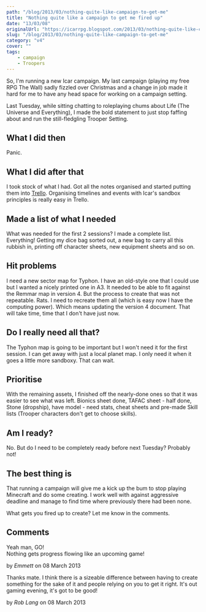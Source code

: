 ```yaml
---
path: "/blog/2013/03/nothing-quite-like-campaign-to-get-me"
title: "Nothing quite like a campaign to get me fired up"
date: "13/03/08"
originalUrl: "https://icarrpg.blogspot.com/2013/03/nothing-quite-like-campaign-to-get-me.html"
slug: "/blog/2013/03/nothing-quite-like-campaign-to-get-me"
category: "v4"
cover: ""
tags:
    - campaign
    - Troopers
---
```

So, I'm running a new Icar campaign. My last campaign (playing my free RPG The Wall) sadly fizzled over Christmas and a change in job made it hard for me to have any head space for working on a campaign setting.  

Last Tuesday, while sitting chatting to roleplaying chums about Life (The Universe and Everything), I made the bold statement to just stop faffing about and run the still-fledgling Trooper Setting.  

## What I did then

Panic.  

## What I did after that

I took stock of what I had. Got all the notes organised and started putting them into [Trello](http://www.trello.com). Organising timelines and events with Icar's sandbox principles is really easy in Trello.  

## Made a list of what I needed

What was needed for the first 2 sessions? I made a complete list. Everything! Getting my dice bag sorted out, a new bag to carry all this rubbish in, printing off character sheets, new equipment sheets and so on.  

## Hit problems

I need a new sector map for Typhon. I have an old-style one that I could use but I wanted a nicely printed one in A3. It needed to be able to fit against the Remmar map in version 4. But the process to create that was not repeatable. Rats. I need to recreate them all (which is easy now I have the computing power). Which means updating the version 4 document. That will take time, time that I don't have just now.  

## Do I really need all that?

The Typhon map is going to be important but I won't need it for the first session. I can get away with just a local planet map. I only need it when it goes a little more sandboxy. That can wait.  

## Prioritise

With the remaining assets, I finished off the nearly-done ones so that it was easier to see what was left. Bionics sheet done, TAFAC sheet - half done, Stone (dropship), have model - need stats, cheat sheets and pre-made Skill lists (Trooper characters don't get to choose skills).  

## Am I ready?

No. But do I need to be completely ready before next Tuesday? Probably not!  

## The best thing is

That running a campaign will give me a kick up the bum to stop playing Minecraft and do some creating. I work well with against aggressive deadline and manage to find time where previously there had been none.  

What gets you fired up to create? Let me know in the comments.

## Comments

Yeah man, GO!  
Nothing gets progress flowing like an upcoming game!

by _Emmett_ on 08 March 2013

Thanks mate. I think there is a sizeable difference between having to create something for the sake of it and people relying on you to get it right. It's out gaming evening, it's got to be good!

by _Rob Lang_ on 08 March 2013